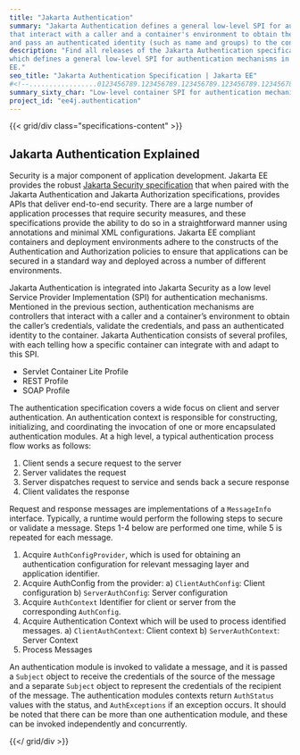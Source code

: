 ```yaml
---
title: "Jakarta Authentication"
summary: "Jakarta Authentication defines a general low-level SPI for authentication mechanisms, which are controllers
that interact with a caller and a container's environment to obtain the caller's credentials, validate these,
and pass an authenticated identity (such as name and groups) to the container."
description: "Find all releases of the Jakarta Authentication specification
which defines a general low-level SPI for authentication mechanisms in Jakarta
EE."
seo_title: "Jakarta Authentication Specification | Jakarta EE"
#<!--.................0123456789.123456789.123456789.123456789.123456789.123456789-->
summary_sixty_char: "Low-level container SPI for authentication mechanisms"
project_id: "ee4j.authentication"
---
```


{{< grid/div class="specifications-content" >}}

## Jakarta Authentication Explained

Security is a major component of application development.  Jakarta EE provides
the robust [Jakarta Security specification](/specifications/security/) that
when paired with the Jakarta Authentication and Jakarta Authorization
specifications, provides APIs that deliver end-to-end security. There are a
large number of application processes that require security measures, and these
specifications provide the ability to do so in a straightforward manner using
annotations and minimal XML configurations. Jakarta EE compliant containers and
deployment environments adhere to the constructs of the Authentication and
Authorization policies to ensure that applications can be secured in a standard
way and deployed across a number of different environments.

Jakarta Authentication is integrated into Jakarta Security as a low level
Service Provider Implementation (SPI) for authentication mechanisms.  Mentioned
in the previous section, authentication mechanisms are controllers that
interact with a caller and a container’s environment to obtain the caller’s
credentials, validate the credentials, and pass an authenticated identity to
the container. Jakarta Authentication consists of several profiles, with each
telling how a specific container can integrate with and adapt to this SPI.

- Servlet Container Lite Profile
- REST Profile
- SOAP Profile

The authentication specification covers a wide focus on client and server
authentication. An authentication context is responsible for constructing,
initializing, and coordinating the invocation of one or more encapsulated
authentication modules. At a high level, a typical authentication process flow
works as follows:

1) Client sends a secure request to the server
2) Server validates the request
3) Server dispatches request to service and sends back a secure response
4) Client validates the response

Request and response messages are implementations of a `MessageInfo` interface.
Typically, a runtime would perform the following steps to secure or validate a
message. Steps 1-4 below are performed one time, while 5 is repeated for each
message.

1) Acquire `AuthConfigProvider`, which is used for obtaining an authentication
   configuration for relevant messaging layer and application identifier.
2) Acquire AuthConfig from the provider:
  a) `ClientAuthConfig`: Client configuration
  b) `ServerAuthConfig`: Server configuration
3) Acquire `AuthContext` Identifier for client or server from the corresponding
   `AuthConfig`.
4) Acquire Authentication Context which will be used to process identified
   messages.
  a) `ClientAuthContext`: Client context
  b) `ServerAuthContext`: Server Context
5) Process Messages

An authentication module is invoked to validate a message, and it is passed a
`Subject` object to receive the credentials of the source of the message and a
separate `Subject` object to represent the credentials of the recipient of the
message. The authentication modules contexts return `AuthStatus` values with
the status, and `AuthExceptions` if an exception occurs. It should be noted
that there can be more than one authentication module, and these can be invoked
independently and concurrently.

{{</ grid/div >}}
